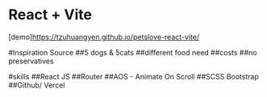 # React + Vite
[demo]https://tzuhuangyen.github.io/petslove-react-vite/

#Inspiration Source
##5 dogs & 5cats
##different food need 
##costs
##no preservatives

#skills
##React JS
##Router
##AOS - Animate On Scroll
##SCSS Bootstrap
##Github/ Vercel
#
